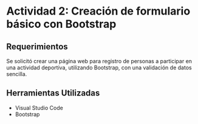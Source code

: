 # Actividad 2: Creación de formulario básico con Bootstrap
## Requerimientos
Se solicitó crear una página web para registro de personas a participar en una actividad deportiva, utilizando Bootstrap, con una validación de datos sencilla.

## Herramientas Utilizadas
* Visual Studio Code
* Bootstrap
